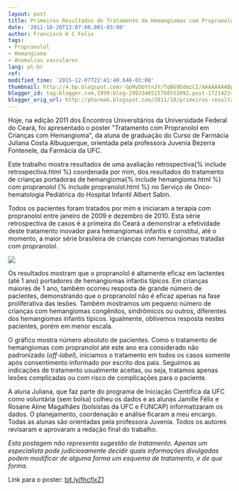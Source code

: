 ```yaml
---
layout: post
title: Primeiros Resultados do Tratamento de Hemangiomas com Propranolol no Ceará
date: '2011-10-20T13:07:00.001-03:00'
author: Francisco H C Felix
tags:
- Propranolol
- Hemangioma
- Anomalias vasculares
lang: pt-br
ref:
modified_time: '2015-12-07T22:41:40.646-03:00'
thumbnail: http://4.bp.blogspot.com/-GpMyDbYtnJY/TqBG9DdmzCI/AAAAAAAABp8/DbHhq4u8YS4/s72-c/Grafico_hemangio.png
blogger_id: tag:blogger.com,1999:blog-2993346515708552092.post-1721422458777912482
blogger_orig_url: http://pharmak.blogspot.com/2011/10/primeiros-resultados-do-tratamento-de.html
---
```


Hoje, na edição 2011 dos Encontros Universitários da Universidade Federal do Ceará, foi apresentado o poster "Tratamento com Propranolol em Crianças com Hemangioma", da aluna de graduação do Curso de Farmácia Juliana Costa Albuquerque, orientada pela professora Juvenia Bezerra Fontenele, da Farmácia da UFC.
<!--more-->

Este trabalho mostra resultados de uma avaliação retrospectiva{% include retrospectiva.html %} coordenada por mim, dos resultados do tratamento de crianças portadoras de hemangioma{% include hemangioma.html %} com propranolol {% include propranolol.html %} no Serviço de Onco-hematologia Pediátrica do Hospital Infantil Albert Sabin.

Todos os pacientes foram tratados por mim e iniciaram a terapia com propranolol entre janeiro de 2009 e dezembro de 2010. Esta série retrospectiva de casos é a primeira do Ceará a demonstrar a efetividade deste tratamento inovador para hemangiomas infantis e constitui, até o momento, a maior série brasileira de crianças com hemangiomas tratadas com propranolol.

![](http://4.bp.blogspot.com/-GpMyDbYtnJY/TqBG9DdmzCI/AAAAAAAABp8/DbHhq4u8YS4/s1600/Grafico_hemangio.png)

Os resultados mostram que o propranolol é altamente eficaz em lactentes (até 1 ano) portadores de hemangiomas infantis típicos. Em crianças maiores de 1 ano, também ocorreu resposta de grande número de pacientes, demonstrando que o propranolol não é eficaz apenas na fase proliferativa das lesões. Também mostramos um pequeno número de crianças com hemangiomas congênitos, sindrômicos ou outros, diferentes dos hemangiomas infantis típicos. Igualmente, obtivemos resposta nestes pacientes, porém em menor escala.

O gráfico mostra número absoluto de pacientes. Como o tratamento de hemangiomas com propranolol até este ano era considerado não padronizado (_off-label_), iniciamos o tratamento em todos os casos somente após consentimento informado por escrito dos pais. Seguimos as indicações de tratamento usualmente aceitas, ou seja, tratamos apenas lesões complicadas ou com risco de complicações para o paciente.

A aluna Juliana, que faz parte do programa de Iniciação Científica da UFC como voluntária (sem bolsa) colheu os dados e as alunas Jamille Félix e Rosane Aline Magalhães (bolsistas da UFC e FUNCAP) informatizaram os dados. O planejamento, coordenação e análise ficaram a meu encargo. Todas as alunas são orientadas pela professora Juvenia. Todos os autores revisaram e aprovaram a redação final do trabalho.

_Esta postagem não representa sugestão de tratamento. Apenas um especialista pode judiciosamente decidir quais informações divulgadas podem modificar de alguma forma um esquema de tratamento, e de que forma._

Link para o poster: [bit.ly/fhcflxZ1](http://bit.ly/fhcflxZ1)
